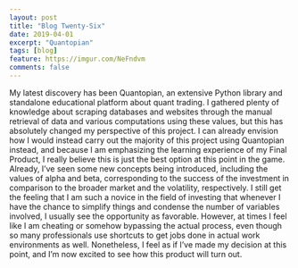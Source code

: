 ```yaml
---
layout: post
title: "Blog Twenty-Six"
date: 2019-04-01
excerpt: "Quantopian"
tags: [blog]
feature: https://imgur.com/NeFndvm
comments: false
---
```


My latest discovery has been Quantopian, an extensive Python library and standalone educational platform about quant trading. I gathered plenty of knowledge about scraping databases and websites through the manual retrieval of data and various computations using these values, but this has absolutely changed my perspective of this project. I can already envision how I would instead carry out the majority of this project using Quantopian instead, and because I am emphasizing the learning experience of my Final Product, I really believe this is just the best option at this point in the game. Already, I’ve seen some new concepts being introduced, including the values of alpha and beta, corresponding to the success of the investment in comparison to the broader market and the volatility, respectively. I still get the feeling that I am such a novice in the field of investing that whenever I have the chance to simplify things and condense the number of variables involved, I usually see the opportunity as favorable. However, at times I feel like I am cheating or somehow bypassing the actual process, even though so many professionals use shortcuts to get jobs done in actual work environments as well. Nonetheless, I feel as if I’ve made my decision at this point, and I’m now excited to see how this product will turn out. 
